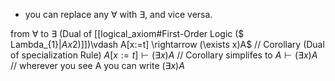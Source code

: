 - you can replace any $\forall$ with $\exists$, and vice versa.

from $\forall$ to $\exists$
(Dual of [[logical_axiom#First-Order Logic ($ Lambda_{1}$|Ax2)]])$\vdash A[x:=t] \rightarrow (\exists x)A$   //
Corollary (Dual of specialization Rule) $A[x:=t]\vdash (\exists x)A$ // 
Corollary simplifes to $A \vdash (\exists x)A$ // wherever you see A you can write $(\exists x)A$